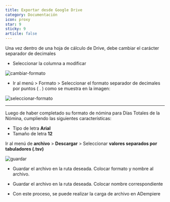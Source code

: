 ```yaml
---
title: Exportar desde Google Drive
category: Documentación
icon: proxy
star: 9
sticky: 9
article: false
---
```


Una vez dentro de una hoja de cálculo de Drive, debe  cambiar el carácter separador de decimales

  - Seleccionar la columna a modificar

![cambiar-formato](https://i.imgur.com/ZJ11LYL.png)
  
  - Ir al menú > Formato > Seleccionar el formato separador de decimales por puntos ( . ) como se muestra en la imagen:

![seleccionar-formato](https://i.imgur.com/g5jezU1.png)

---

Luego de haber completado su formato de nómina para Días Totales de la Nómina, cumpliendo las siguientes características:
  - Tipo de letra **Arial**
  - Tamaño de letra **12**

Ir al menú de **archivo** > **Descargar** > Seleccionar **valores separados por tabuladores (.tsv)**

![guardar](https://i.imgur.com/gS2ymJY.png)

- Guardar el archivo en la ruta deseada. Colocar formato y nombre al archivo.

- Guardar el archivo en la ruta deseada. Colocar nombre correspondiente

- Con este proceso, se puede realizar la carga de archivo en ADempiere
